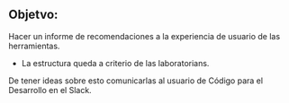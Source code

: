 ## Objetvo:
Hacer un informe de recomendaciones a la experiencia de usuario de las herramientas.
- La estructura queda a criterio de las laboratorians.

De tener ideas sobre esto comunicarlas al usuario de Código para el Desarrollo en el Slack.
